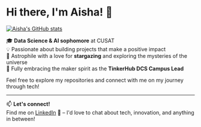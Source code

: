 # Hi there, I'm Aisha! 👋

[![Aisha's GitHub stats](https://github-readme-stats.vercel.app/api?username=A-Nama)](https://github.com/A-Nama/github-readme-stats&show_icons=true)

🎓 **Data Science & AI sophomore** at CUSAT  
💡 Passionate about building projects that make a positive impact  
🌌 Astrophile with a love for **stargazing** and exploring the mysteries of the universe  
🚀 Fully embracing the maker spirit as the **TinkerHub DCS Campus Lead**

Feel free to explore my repositories and connect with me on my journey through tech!

---

📫 **Let's connect!**  
Find me on [LinkedIn](https://www.linkedin.com/in/aisha-nama-06256b253/) 💼 – I'd love to chat about tech, innovation, and anything in between!

